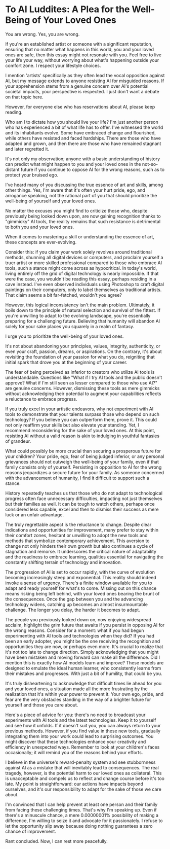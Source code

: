 # To AI Luddites: A Plea for the Well-Being of Your Loved Ones

You are wrong. Yes, you are wrong.

If you're an established artist or someone with a significant reputation, ensuring that no matter what happens in this world, you and your loved ones are safe, then this essay might not resonate with you. Feel free to live your life your way, without worrying about what's happening outside your comfort zone. I respect your lifestyle choices.

I mention 'artists' specifically as they often lead the vocal opposition against AI, but my message extends to anyone resisting AI for misguided reasons. If your apprehension stems from a genuine concern over AI's potential societal impacts, your perspective is respected. I just don't want a debate on that topic here.

However, for everyone else who has reservations about AI, please keep reading.

Who am I to dictate how you should live your life? I'm just another person who has experienced a bit of what life has to offer. I've witnessed the world and its inhabitants evolve. Some have embraced change and flourished, while others have resisted and faced hardships. There are those who have adapted and grown, and then there are those who have remained stagnant and later regretted it.

It's not only my observation; anyone with a basic understanding of history can predict what might happen to you and your loved ones in the not-so-distant future if you continue to oppose AI for the wrong reasons, such as to protect your bruised ego.

I've heard many of you discussing the true essence of art and skills, among other things. Yes, I'm aware that it's often your hurt pride, ego, and arrogance speaking, not the rational part of you that should prioritize the well-being of yourself and your loved ones.

No matter the excuses you might find to criticize those who, despite previously being looked down upon, are now gaining recognition thanks to "gimmicky" AI tools, the reality remains that such resistance is detrimental to both you and your loved ones.

When it comes to mastering a skill or understanding the essence of art, these concepts are ever-evolving. 

Consider this: if you claim your work solely revolves around traditional methods, shunning all digital devices or computers, and proclaim yourself a truer artist or more skilled professional compared to those who embrace AI tools, such a stance might come across as hypocritical. In today's world, living entirely off the grid of digital technology is nearly impossible. If that were the case, you wouldn't be reading this essay, perhaps residing in a cave instead. I've even observed individuals using Photoshop to craft digital paintings on their computers, only to label themselves as traditional artists. That claim seems a bit far-fetched, wouldn't you agree?

However, this logical inconsistency isn't the main problem. Ultimately, it boils down to the principle of natural selection and survival of the fittest. If you're unwilling to adapt to the evolving landscape, you're essentially preparing for a challenging future. Believing that humanity will abandon AI solely for your sake places you squarely in a realm of fantasy.

I urge you to prioritize the well-being of your loved ones.

It's not about abandoning your principles, values, integrity, authenticity, or even your craft, passion, dreams, or aspirations. On the contrary, it's about revisiting the foundation of your passion for what you do, reigniting that initial spark that drove you at the beginning of your career.

The fear of being perceived as inferior to creators who utilize AI tools is understandable. Questions like "What if I try AI tools and the public doesn't approve? What if I'm still seen as lesser compared to those who use AI?" are genuine concerns. However, dismissing these tools as mere gimmicks without acknowledging their potential to augment your capabilities reflects a reluctance to embrace progress.

If you truly excel in your artistic endeavors, why not experiment with AI tools to demonstrate that your talents surpass those who depend on such technology? If you believe you can outperform them, prove it. This could not only reaffirm your skills but also elevate your standing. Yet, I recommend reconsidering for the sake of your loved ones. At this point, resisting AI without a valid reason is akin to indulging in youthful fantasies of grandeur.

What could possibly be more crucial than securing a prosperous future for your children? Your pride, ego, fear of being judged inferior, or any personal grievances should not outweigh the well-being of your family, even if that family consists only of yourself. Persisting in opposition to AI for the wrong reasons jeopardizes a secure future for your family. As someone concerned with the advancement of humanity, I find it difficult to support such a stance.

History repeatedly teaches us that those who do not adapt to technological progress often face unnecessary difficulties, impacting not just themselves but their families as well. It can be tough to watch others, perhaps once considered less capable, excel and then to dismiss their success as mere luck or an unfair advantage.

The truly regrettable aspect is the reluctance to change. Despite clear indications and opportunities for improvement, many prefer to stay within their comfort zones, hesitant or unwilling to adopt the new tools and methods that symbolize contemporary achievement. This aversion to change not only hinders their own growth but also continues a cycle of stagnation and remorse. It underscores the critical nature of adaptability and the readiness to embrace learning, qualities essential for navigating the constantly shifting terrain of technology and innovation.

The progression of AI is set to occur rapidly, with the curve of evolution becoming increasingly steep and exponential. This reality should indeed invoke a sense of urgency. There's a finite window available for you to adapt and ready yourself for what's to come. Missing out on this chance means risking being left behind, with your loved ones bearing the brunt of the consequences. Once the gap between you and the advancing technology widens, catching up becomes an almost insurmountable challenge. The longer you delay, the harder it becomes to adapt.

The people you previously looked down on, now enjoying widespread acclaim, highlight the grim future that awaits if you persist in opposing AI for the wrong reasons. Consider for a moment: what if you had begun experimenting with AI tools and technologies when they did? If you had been an early adopter, you might be the one receiving the recognition and opportunities they are now, or perhaps even more. It's crucial to realize that it's not too late to change direction. Simply acknowledging that you might have been mistaken and moving forward can make all the difference. Did I mention this is exactly how AI models learn and improve? These models are designed to emulate the ideal human learner, who consistently learns from their mistakes and progresses. With just a bit of humility, that could be you.

It's truly disheartening to acknowledge that difficult times lie ahead for you and your loved ones, a situation made all the more frustrating by the realization that it's within your power to prevent it. Your own ego, pride, and fear are the very obstacles standing in the way of a brighter future for yourself and those you care about.

Here's a piece of advice for you: there's no need to broadcast your experiments with AI tools and the latest technologies. Keep it to yourself and see how it unfolds. If it doesn't suit you, you can always return to your previous methods. However, if you find value in these new tools, gradually integrating them into your work could lead to surprising outcomes. You might discover that these technologies enhance your creativity and efficiency in unexpected ways. Remember to look at your children's faces occasionally; it will remind you of the reasons behind your efforts.

I believe in the universe's reward-penalty system and see stubbornness against AI as a mistake that will inevitably lead to consequences. The real tragedy, however, is the potential harm to our loved ones as collateral. This is unacceptable and compels us to reflect and change course before it's too late. My point is straightforward: our actions have impacts beyond ourselves, and it's our responsibility to adapt for the sake of those we care about.

I'm convinced that I can help prevent at least one person and their family from facing these challenging times. That's why I'm speaking up. Even if there's a minuscule chance, a mere 0.00000001% possibility of making a difference, I'm willing to seize it and advocate for it passionately. I refuse to let the opportunity slip away because doing nothing guarantees a zero chance of improvement. 

Rant concluded. Now, I can rest more peacefully. 

 